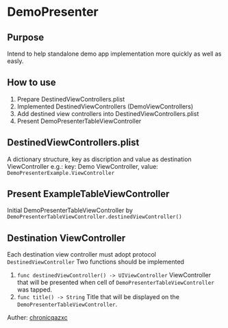 # DemoPresenter

## Purpose
Intend to help standalone demo app implementation more quickly as well as easly.

## How to use
1. Prepare DestinedViewControllers.plist
2. Implemented DestinedViewControllers (DemoViewControllers)
3. Add destined view controllers into DestinedViewControllers.plist
4. Present DemoPresenterTableViewController

## DestinedViewControllers.plist
A dictionary structure, key as discription and value as destination ViewController
e.g.: key: Demo ViewController, value: ```DemoPresenterExample.ViewController```

## Present ExampleTableViewController
Initial DemoPresenterTableViewController by ```DemoPresenterTableViewController.destinedViewController()```

## Destination ViewController
Each destination view controller must adopt protocol ```DestinedViewController```
Two functions should be implemented
1. ```func destinedViewController() -> UIViewController```
ViewController that will be presented when cell of ```DemoPresenterTableViewController``` was tapped.
2. ```func title() -> String```
Title that will be displayed on the ```DemoPresenterTableViewController```.


Auther: [chronicqazxc](chronicqazxc@gmail.com)
